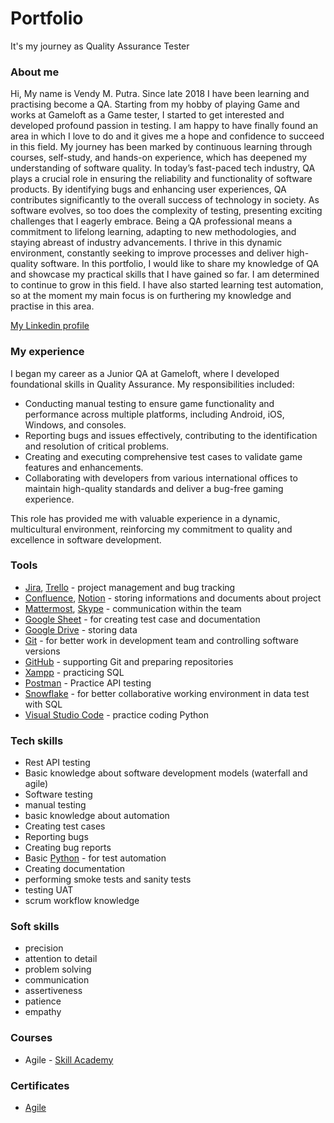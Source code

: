 # Portfolio
It's my journey as Quality Assurance Tester

### About me
  Hi, My name is Vendy M. Putra. Since late 2018 I have been learning and practising become a QA. Starting from my hobby of playing Game and works at Gameloft as a Game tester, I started to get interested and developed profound passion in testing. I am happy to have finally found an area in which I love to do and it gives me a hope and confidence to succeed in this field. My journey has been marked by continuous learning through courses, self-study, and hands-on experience, which has deepened my understanding of software quality. 
  In today’s fast-paced tech industry, QA plays a crucial role in ensuring the reliability and functionality of software products. By identifying bugs and enhancing user experiences, QA contributes significantly to the overall success of technology in society. As software evolves, so too does the complexity of testing, presenting exciting challenges that I eagerly embrace. Being a QA professional means a commitment to lifelong learning, adapting to new methodologies, and staying abreast of industry advancements. I thrive in this dynamic environment, constantly seeking to improve processes and deliver high-quality software.
  In this portfolio, I would like to share my knowledge of QA and showcase my practical skills that I have gained so far. I am determined to continue to grow in this field. I have also started learning test automation, so at the moment my main focus is on furthering my knowledge and practise in this area.

[My Linkedin profile](https://www.linkedin.com/in/vendy-muchdyasworo-624766195/)

### My experience
I began my career as a Junior QA at Gameloft, where I developed foundational skills in Quality Assurance. My responsibilities included:
* Conducting manual testing to ensure game functionality and performance across multiple platforms, including Android, iOS, Windows, and consoles.
* Reporting bugs and issues effectively, contributing to the identification and resolution of critical problems.
* Creating and executing comprehensive test cases to validate game features and enhancements.
* Collaborating with developers from various international offices to maintain high-quality standards and deliver a bug-free gaming experience.

This role has provided me with valuable experience in a dynamic, multicultural environment, reinforcing my commitment to quality and excellence in software development.

### Tools
* [Jira](https://www.atlassian.com/pl/software/jira), [Trello](https://trello.com/pl/tour) - project management and bug tracking
* [Confluence](https://www.atlassian.com/software/confluence), [Notion](https://www.notion.com/)  - storing informations and documents about project
* [Mattermost](https://mattermost.com/), [Skype](https://www.skype.com/) - communication within the team
* [Google Sheet](https://docs.google.com/spreadsheets/) - for creating test case and documentation
* [Google Drive](https://www.google.com/intl/pl_pl/drive/) - storing data
* [Git](https://git-scm.com/) - for better work in development team and controlling software versions
* [GitHub](https://github.com/) - supporting Git and preparing repositories
* [Xampp](https://www.apachefriends.org/pl/index.html) - practicing SQL
* [Postman](https://www.postman.com/) - Practice API testing
* [Snowflake](https://app.snowflake.com/) - for better collaborative working environment in data test with SQL
* [Visual Studio Code](https://code.visualstudio.com/) - practice coding Python
  
### Tech skills 
* Rest API testing
* Basic knowledge about software development models (waterfall and agile)
* Software testing
* manual testing
* basic knowledge about automation
* Creating test cases
* Reporting bugs
* Creating bug reports
* Basic [Python](https://www.python.org/) - for test automation
* Creating documentation
* performing smoke tests and sanity tests
* testing UAT
* scrum workflow knowledge

### Soft skills 
* precision
* attention to detail
* problem solving
* communication
* assertiveness
* patience
* empathy

### Courses 
* Agile - [Skill Academy](https://www.skillacademy.com/) 

### Certificates 
* [Agile](https://img-certificate.ruangguru.com/VENDYEXWHN2TL5G1/CERT-B1N3RQB0.jpg?orig=1)



